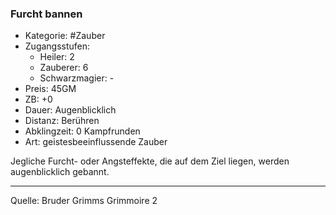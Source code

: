 ### Furcht bannen

- Kategorie: #Zauber
- Zugangsstufen:
  - Heiler: 2
  - Zauberer: 6
  - Schwarzmagier: -
- Preis: 45GM
- ZB: +0
- Dauer: Augenblicklich
- Distanz: Berühren
- Abklingzeit: 0 Kampfrunden
- Art: geistesbeeinflussende Zauber

Jegliche Furcht- oder Angsteffekte, die auf dem Ziel liegen, werden augenblicklich gebannt.

---

Quelle: Bruder Grimms Grimmoire 2
